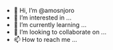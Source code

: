 - 👋 Hi, I’m @amosnjoro
- 👀 I’m interested in ...
- 🌱 I’m currently learning ...
- 💞️ I’m looking to collaborate on ...
- 📫 How to reach me ...

<!---
amosnjoro/amosnjoro is a ✨ special ✨ repository because its `README.md` (this file) appears on your GitHub profile.
You can click the Preview link to take a look at your changes.
--->
